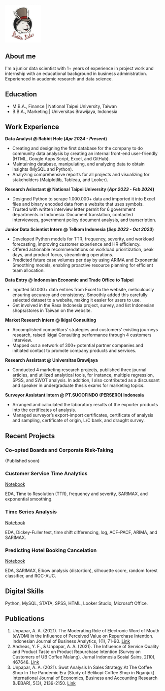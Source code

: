 ![Icon](rh_logo_input.png)

## About me
I'm a junior data scientist with 1+ years of experience in project work and internship with an educational background in business administration. Experienced in academic research and
data science.

## Education
- M.B.A., Finance | National Taipei University, Taiwan
- B.B.A., Marketing | Universitas Brawijaya, Indonesia

## Work Experience
**Data Analyst @ Rabbit Hole (_Apr 2024 - Present_)**
- Creating and designing the first database for the company to do community data analysis by creating an internal front-end user-friendly (HTML, Google Apps Script, Excel, and GitHub).
- Maintaining database, manipulating, and analyzing data to obtain insights (MySQL and Python).
- Analyzing comprehensive reports for all projects and visualizing for stakeholders (Matplotlib, Tableau, and Looker).

**Research Asisstant @ National Taipei University (_Apr 2023 - Feb 2024_)**
- Designed Python to scrape 1.000.000+ data and imported it into Excel files and binary encoded data from
a website that uses symbols.
- Trusted with written interview letter permit for 6 government departments in Indonesia. Document
translation, contacted interviewees, government policy document analysis, and transcription.

**Junior Data Scientist Intern @ Telkom Indonesia (_Sep 2023 - Oct 2023_)**
- Developed Python models for TTR, frequency, severity, and workload forecasting, improving customer experience and HR efficiency.
- Offered actionable recommendations on workload prioritization, peak days, and product focus, streamlining operations.
- Predicted future case volumes per day by using ARIMA and Exponential Smoothing models, enabling proactive resource planning for efficient team allocation.

**Data Entry @ Indonesian Economic and Trade Office to Taipei**
- Inputted 50.000+ data entries from Excel to the website, meticulously ensuring accuracy and consistency. Smoothly added this carefully selected dataset to a website, making it easier for users to use.
- Get involved in the Rasa Indonesia project, survey, and list Indonesian shops/stores in Taiwan on the website.
  
**Market Research Intern @ Ikigai Consulting**
- Accomplished competitors’ strategies and customers' existing journeys research, raised Ikigai Consulting
performance through 4 customers interview.
- Mapped out a network of 300+ potential partner companies and initiated contact to promote company
products and services.

**Research Assistant @ Universitas Brawijaya**
- Conducted 4 marketing research projects, published three journal articles, and utilized analytical tools, for instance, multiple regression, SPSS, and SWOT analysis. In addition, I also contributed as a discussant and speaker in undergraduate thesis exams for marketing topics.
  
**Surveyor Assistant Intern @ PT.SUCOFINDO (PERSERO) Indonesia**
- Arranged and calculated the laboratory results of the exporter products into the certificates of analysis.
- Managed surveyor’s export-import certificates, certificate of analysis and sampling, certificate of origin, L/C bank, and draught survey.
  
## Recent Projects
### Co-opted Boards and Corporate Risk-Taking
(Published soon)

### Customer Service Time Analytics
[Notebook](https://colab.research.google.com/drive/1zKrhto0OM6V56agUULaT05reMobv4PNe)

EDA, Time to Resolution (TTR), frequency and severity, SARIMAX, and exponential smoothing.

### Time Series Analysis
[Notebook](https://colab.research.google.com/drive/1jy0mchSVVmY2UP39ANjDsp9RMPsLIMjE#scrollTo=eTtrlJCeBDs7)

EDA, Dickey-Fuller test, time shift differencing, log, ACF-PACF, ARIMA, and SARIMAX.

### Predicting Hotel Booking Cancelation
[Notebook](https://colab.research.google.com/drive/153X3CiPITSeNiuM_nAkVw7uH0M-FggRh#scrollTo=5eFaeCTp5wy2)

EDA, SARIMAX, Elbow analysis (distortion), silhouette score, random forest classifier, and ROC-AUC.

## Digital Skills
Python, MySQL, STATA, SPSS, HTML, Looker Studio, Microsoft Office.

## Publications
1. Unpapar, A. A. (2021). The Moderating Role of Electronic Word of Mouth (eWOM) in the Influence of Perceived Value on Repurchase Intention. Indonesian Journal of Business Analytics, 1(1), 71-90. [Link](https://journal.formosapublisher.org/index.php/ijba/article/view/6)
2. Andreas, Y. F., & Unpapar, A. A. (2021). The Influence of Service Quality and Product Taste on Product Repurchase Intention (Survey on Customers of UB Coffee Malang). Jurnal Indonesia Sosial Sains, 2(10), 467648. [Link](https://jiss.publikasiindonesia.id/index.php/jiss/article/view/440)
3. Unpapar, A. A. (2021). Swot Analysis In Sales Strategy At The Coffee Shop In The Pandemic Era (Study of Belikopi Coffee Shop in Nganjuk). International Journal of Economics, Business and Accounting Research (IJEBAR), 5(3), 2139-2150. [Link](https://jurnal.stie-aas.ac.id/index.php/IJEBAR/article/view/2790)
